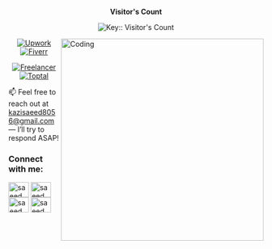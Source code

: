 <p align="center"><b>Visitor's Count</b></p>
<p align="center"><img src="https://profile-counter.deno.dev/:yourkey:/count.svg" alt="Key:: Visitor's Count" /></p>

<img align="right" alt="Coding" width="400" src="https://user-images.githubusercontent.com/74038190/229223263-cf2e4b07-2615-4f87-9c38-e37600f8381a.gif">

<p align="center">
  <a href="https://www.upwork.com/freelancers/~01c7c4d720ed591622?viewMode=1" target="blank">
    <img src="https://img.shields.io/badge/Upwork-Profile-green?logo=upwork&style=for-the-badge" alt="Upwork" />
  </a>
  <a> </a>
  <a href="https://www.fiverr.com/yourusername" target="blank">
    <img src="https://img.shields.io/badge/Fiverr-Profile-green?logo=fiverr&style=for-the-badge" alt="Fiverr" />
  </a>
</p> 

<p align="Center">
  <a href="https://www.freelancer.com/u/yourusername" target="blank">
    <img src="https://img.shields.io/badge/Freelancer-Profile-blue?logo=freelancer&style=for-the-badge" alt="Freelancer" />
  </a>

  <a href="https://www.toptal.com/resume/yourusername" target="blank">
    <img src="https://img.shields.io/badge/Toptal-Profile-blue?logo=toptal&style=for-the-badge" alt="Toptal" />
  </a>  
</p>

📫 Feel free to reach out at kazisaeed8056@gmail.com — I’ll try to respond ASAP!

<h3 align="left">Connect with me:</h3>
<p align="left">
<a href="https://x.com/Saeed24hTweets" target="blank"><img align="center" src="https://raw.githubusercontent.com/rahuldkjain/github-profile-readme-generator/master/src/images/icons/Social/twitter.svg" alt="saeed" height="30" width="40" /></a>
<a href="https://www.linkedin.com/in/kazisaeed/" target="blank"><img align="center" src="https://raw.githubusercontent.com/rahuldkjain/github-profile-readme-generator/master/src/images/icons/Social/linked-in-alt.svg" alt="saeed" height="30" width="40" /></a>
<a href="https://www.instagram.com/kazi.saeed.hossain/" target="blank"><img align="center" src="https://raw.githubusercontent.com/rahuldkjain/github-profile-readme-generator/master/src/images/icons/Social/instagram.svg" alt="saeed" height="30" width="40" /></a>
<a href="https://www.youtube.com/@kazi-saeed-hossain" target="blank"><img align="center" src="https://raw.githubusercontent.com/rahuldkjain/github-profile-readme-generator/master/src/images/icons/Social/youtube.svg" alt="saeed" height="30" width="40" /></a>
</p>
